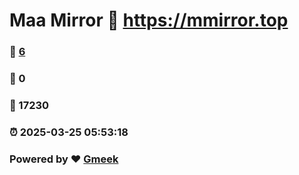 # Maa Mirror :link: https://mmirror.top 
### :page_facing_up: [6](https://mmirror.top/tag.html) 
### :speech_balloon: 0 
### :hibiscus: 17230 
### :alarm_clock: 2025-03-25 05:53:18 
### Powered by :heart: [Gmeek](https://github.com/Meekdai/Gmeek)
